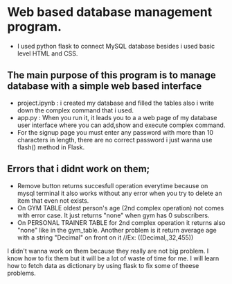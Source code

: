# Web based database management program.
- I used python flask to connect MySQL database besides i used basic level HTML and CSS.

## The main purpose of this program is to manage database with a simple web based interface

- project.ipynb : i created my database and filled the tables also i write down the complex command that i used.
- app.py : When you run it, it leads you to a a web page of my database user interface where you can add,show and execute complex command.
- For the signup page you must enter any password with more than 10 characters in length, there are no correct password i just wanna use flash() method in Flask.

## Errors that i didnt work on them;

- Remove button returns succesfull operation everytime because on mysql terminal it also works without any error when you try to delete an item that even not exists.
- On GYM TABLE oldest person's age (2nd complex operation) not comes with error case. It just returns "none" when gym has 0 subscribers.
- On PERSONAL TRAINER TABLE for 2nd complex operation it returns also "none" like in the gym_table. Another problem is it return average age with a string "Decimal" on front on it //Ex: ((Decimal,,32,455))

I didn't wanna work on them because they really are not big problem. I know how to fix them but it will be a lot of waste of time for me. I will learn how to fetch data as dictionary by using flask to fix some of theese problems.
